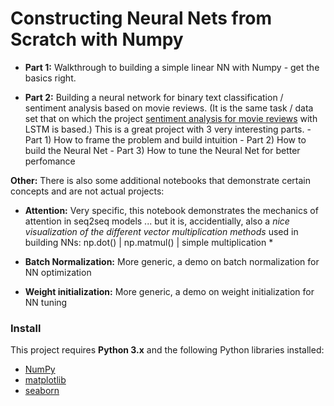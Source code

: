 # Constructing Neural Nets from Scratch with Numpy


* **Part 1:** Walkthrough to building a simple linear NN with Numpy - get the basics right.

* **Part 2:** Building a neural network for binary text classification / sentiment analysis based on movie reviews.
              (It is the same task / data set that on which the project [sentiment analysis for movie reviews](https://github.com/rbuerki/projects-dl/tree/master/sentiment_analysis_LSTM_movie_reviews) with LSTM is based.)
              This is a great project with 3 very interesting parts.
        - Part 1) How to frame the problem and build intuition
        - Part 2) How to build the Neural Net
        - Part 3) How to tune the Neural Net for better perfomance



**Other:** There is also some additional notebooks that demonstrate certain concepts and are not actual projects:

* **Attention:** Very specific, this notebook demonstrates the mechanics of attention in seq2seq models ... but it is, accidentially, also a _nice visualization of the different vector multiplication methods_ used in building NNs: np.dot() | np.matmul() | simple multiplication *

* **Batch Normalization:** More generic, a demo on batch normalization for NN optimization

* **Weight initialization:** More generic, a demo on weight initialization for NN tuning


### Install

This project requires **Python 3.x** and the following Python libraries installed:

- [NumPy](http://www.numpy.org/)
- [matplotlib](http://matplotlib.org/)
- [seaborn](http://seaborn.org)